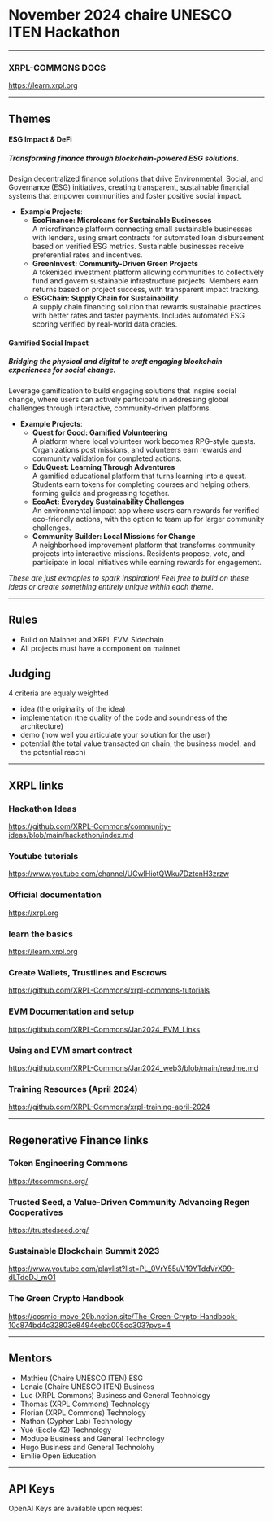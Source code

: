 # November 2024 chaire UNESCO ITEN Hackathon
-------------
### XRPL-COMMONS DOCS
https://learn.xrpl.org

-------
## Themes

#### __ESG Impact & DeFi__
##### _Transforming finance through blockchain-powered ESG solutions._
Design decentralized finance solutions that drive Environmental, Social, and Governance (ESG) initiatives, creating transparent, sustainable financial systems that empower communities and foster positive social impact.

- **Example Projects**:
   - **EcoFinance: Microloans for Sustainable Businesses**  
      A microfinance platform connecting small sustainable businesses with lenders, using smart contracts for automated loan disbursement based on verified ESG metrics. Sustainable businesses receive preferential rates and incentives.
   - **GreenInvest: Community-Driven Green Projects**  
      A tokenized investment platform allowing communities to collectively fund and govern sustainable infrastructure projects. Members earn returns based on project success, with transparent impact tracking.
   - **ESGChain: Supply Chain for Sustainability**  
      A supply chain financing solution that rewards sustainable practices with better rates and faster payments. Includes automated ESG scoring verified by real-world data oracles.
     
#### __Gamified Social Impact__
##### _Bridging the physical and digital to craft engaging blockchain experiences for social change._
Leverage gamification to build engaging solutions that inspire social change, where users can actively participate in addressing global challenges through interactive, community-driven platforms.

- **Example Projects**:
   - **Quest for Good: Gamified Volunteering**  
      A platform where local volunteer work becomes RPG-style quests. Organizations post missions, and volunteers earn rewards and community validation for completed actions.
   - **EduQuest: Learning Through Adventures**  
      A gamified educational platform that turns learning into a quest. Students earn tokens for completing courses and helping others, forming guilds and progressing together.
   - **EcoAct: Everyday Sustainability Challenges**  
      An environmental impact app where users earn rewards for verified eco-friendly actions, with the option to team up for larger community challenges.
   - **Community Builder: Local Missions for Change**  
      A neighborhood improvement platform that transforms community projects into interactive missions. Residents propose, vote, and participate in local initiatives while earning rewards for engagement.


_These are just exmaples to spark inspiration! Feel free to build on these ideas or create something entirely unique within each theme._

-------------
## Rules

- Build on Mainnet and XRPL EVM Sidechain
- All projects must have a component on mainnet

## Judging

4 criteria are equaly weighted
- idea (the originality of the idea)
- implementation (the quality of the code and soundness of the architecture)
- demo (how well you articulate your solution for the user)
- potential (the total value transacted on chain, the business model, and the potential reach)

------------
## XRPL links

### Hackathon Ideas
https://github.com/XRPL-Commons/community-ideas/blob/main/hackathon/index.md

### Youtube tutorials
https://www.youtube.com/channel/UCwlHiotQWku7DztcnH3zrzw

### Official documentation
https://xrpl.org

### learn the basics
https://learn.xrpl.org

### Create Wallets, Trustlines and Escrows
https://github.com/XRPL-Commons/xrpl-commons-tutorials

### EVM Documentation and setup
https://github.com/XRPL-Commons/Jan2024_EVM_Links

### Using and EVM smart contract
https://github.com/XRPL-Commons/Jan2024_web3/blob/main/readme.md

### Training Resources (April 2024)
https://github.com/XRPL-Commons/xrpl-training-april-2024

------------
## Regenerative Finance links

### Token Engineering Commons
https://tecommons.org/

### Trusted Seed, a Value-Driven Community Advancing Regen Cooperatives
https://trustedseed.org/

### Sustainable Blockchain Summit 2023
https://www.youtube.com/playlist?list=PL_0VrY55uV19YTddVrX99-dLTdoDJ_mO1
 
### The Green Crypto Handbook
https://cosmic-move-29b.notion.site/The-Green-Crypto-Handbook-10c874bd4c32803e8494eebd005cc303?pvs=4

-------------
## Mentors

- Mathieu (Chaire UNESCO ITEN) ESG
- Lenaic (Chaire UNESCO ITEN) Business
- Luc (XRPL Commons) Business and General Technology
- Thomas (XRPL Commons) Technology
- Florian (XRPL Commons) Technology
- Nathan (Cypher Lab) Technology
- Yué (Ecole 42) Technology
- Modupe Business and General Technology
- Hugo Business and General Technolohy
- Emilie Open Education

-------------
## API Keys

OpenAI Keys are available upon request
